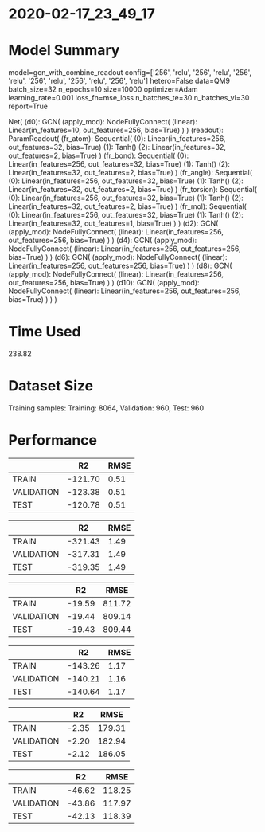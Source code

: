 2020-02-17_23_49_17
===========================
# Model Summary
model=gcn_with_combine_readout
config=['256', 'relu', '256', 'relu', '256', 'relu', '256', 'relu', '256', 'relu', '256', 'relu']
hetero=False
data=QM9
batch_size=32
n_epochs=10
size=10000
optimizer=Adam
learning_rate=0.001
loss_fn=mse_loss
n_batches_te=30
n_batches_vl=30
report=True

Net(
  (d0): GCN(
    (apply_mod): NodeFullyConnect(
      (linear): Linear(in_features=10, out_features=256, bias=True)
    )
  )
  (readout): ParamReadout(
    (fr_atom): Sequential(
      (0): Linear(in_features=256, out_features=32, bias=True)
      (1): Tanh()
      (2): Linear(in_features=32, out_features=2, bias=True)
    )
    (fr_bond): Sequential(
      (0): Linear(in_features=256, out_features=32, bias=True)
      (1): Tanh()
      (2): Linear(in_features=32, out_features=2, bias=True)
    )
    (fr_angle): Sequential(
      (0): Linear(in_features=256, out_features=32, bias=True)
      (1): Tanh()
      (2): Linear(in_features=32, out_features=2, bias=True)
    )
    (fr_torsion): Sequential(
      (0): Linear(in_features=256, out_features=32, bias=True)
      (1): Tanh()
      (2): Linear(in_features=32, out_features=2, bias=True)
    )
    (fr_mol): Sequential(
      (0): Linear(in_features=256, out_features=32, bias=True)
      (1): Tanh()
      (2): Linear(in_features=32, out_features=1, bias=True)
    )
  )
  (d2): GCN(
    (apply_mod): NodeFullyConnect(
      (linear): Linear(in_features=256, out_features=256, bias=True)
    )
  )
  (d4): GCN(
    (apply_mod): NodeFullyConnect(
      (linear): Linear(in_features=256, out_features=256, bias=True)
    )
  )
  (d6): GCN(
    (apply_mod): NodeFullyConnect(
      (linear): Linear(in_features=256, out_features=256, bias=True)
    )
  )
  (d8): GCN(
    (apply_mod): NodeFullyConnect(
      (linear): Linear(in_features=256, out_features=256, bias=True)
    )
  )
  (d10): GCN(
    (apply_mod): NodeFullyConnect(
      (linear): Linear(in_features=256, out_features=256, bias=True)
    )
  )
)
# Time Used 
238.82

# Dataset Size
Training samples: 
Training: 8064, Validation: 960, Test: 960
# Performance
|              |R2            |RMSE          |
|------------- |------------- |------------- |
|TRAIN         |-121.70       |0.51          |
|VALIDATION    |-123.38       |0.51          |
|TEST          |-120.78       |0.51          |


|              |R2            |RMSE          |
|------------- |------------- |------------- |
|TRAIN         |-321.43       |1.49          |
|VALIDATION    |-317.31       |1.49          |
|TEST          |-319.35       |1.49          |


|              |R2            |RMSE          |
|------------- |------------- |------------- |
|TRAIN         |-19.59        |811.72        |
|VALIDATION    |-19.44        |809.14        |
|TEST          |-19.43        |809.44        |


|              |R2            |RMSE          |
|------------- |------------- |------------- |
|TRAIN         |-143.26       |1.17          |
|VALIDATION    |-140.21       |1.16          |
|TEST          |-140.64       |1.17          |


|              |R2            |RMSE          |
|------------- |------------- |------------- |
|TRAIN         |-2.35         |179.31        |
|VALIDATION    |-2.20         |182.94        |
|TEST          |-2.12         |186.05        |


|              |R2            |RMSE          |
|------------- |------------- |------------- |
|TRAIN         |-46.62        |118.25        |
|VALIDATION    |-43.86        |117.97        |
|TEST          |-42.13        |118.39        |

